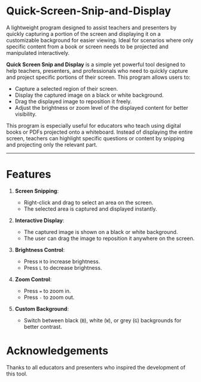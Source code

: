 # Quick-Screen-Snip-and-Display
A lightweight program designed to assist teachers and presenters by quickly capturing a portion of the screen and displaying it on a customizable background for easier viewing. Ideal for scenarios where only specific content from a book or screen needs to be projected and manipulated interactively.

**Quick Screen Snip and Display** is a simple yet powerful tool designed to help teachers, presenters, and professionals who need to quickly capture and project specific portions of their screen. This program allows users to:

- Capture a selected region of their screen.
- Display the captured image on a black or white background.
- Drag the displayed image to reposition it freely.
- Adjust the brightness or zoom level of the displayed content for better visibility.

This program is especially useful for educators who teach using digital books or PDFs projected onto a whiteboard. Instead of displaying the entire screen, teachers can highlight specific questions or content by snipping and projecting only the relevant part.

---

# Features
1. **Screen Snipping**: 
   - Right-click and drag to select an area on the screen.
   - The selected area is captured and displayed instantly.

2. **Interactive Display**:
   - The captured image is shown on a black or white background.
   - The user can drag the image to reposition it anywhere on the screen.

3. **Brightness Control**:
   - Press `H` to increase brightness.
   - Press `L` to decrease brightness.

4. **Zoom Control**:
   - Press `=` to zoom in.
   - Press `-` to zoom out.

5. **Custom Background**:
   - Switch between black (`B`), white (`W`), or grey (`G`) backgrounds for better contrast.


# Acknowledgements
Thanks to all educators and presenters who inspired the development of this tool.

